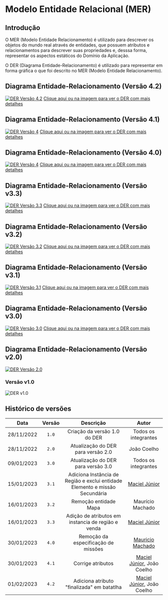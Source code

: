 # Modelo Entidade Relacional (MER)

## Introdução

O MER (Modelo Entidade Relacionamento) é utilizado para descrever os objetos do mundo real através de entidades, que possuem atributos e relacionamentos para descrever suas propriedades e, desssa forma, representar os aspectos estáticos do Domínio da Aplicação.

O DER (Diagrama Entidade-Relacionamento) é utilizado para representar em forma gráfica o que foi descrito no MER (Modelo Entidade Relacionamento).

## Diagrama Entidade-Relacionamento (Versão 4.2)

[![DER Versão 4.2](../images/diagrama-entidade-relacionamento-v42.jpg)](../images/diagrama-entidade-relacionamento-v42.jpg)
[Clique aqui ou na imagem para ver o DER com mais detalhes](../images/diagrama-entidade-relacionamento-v42.jpg)
## Diagrama Entidade-Relacionamento (Versão 4.1)

[![DER Versão 4](../images/diagrama-entidade-relacionamento-v41.jpg)](../images/diagrama-entidade-relacionamento-v41.jpg)
[Clique aqui ou na imagem para ver o DER com mais detalhes](../images/diagrama-entidade-relacionamento-v41.jpg)

## Diagrama Entidade-Relacionamento (Versão 4.0)

[![DER Versão 4](../images/diagrama-entidade-relacionamento-v4.png)](../images/diagrama-entidade-relacionamento-v4.png)
[Clique aqui ou na imagem para ver o DER com mais detalhes](../images/diagrama-entidade-relacionamento-v4.png)

## Diagrama Entidade-Relacionamento (Versão v3.3)

[![DER Versão 3.3](../images/diagrama-entidade-relacionamento-v33.jpg)](../images/diagrama-entidade-relacionamento-v33.jpg)
[Clique aqui ou na imagem para ver o DER com mais detalhes](../images/diagrama-entidade-relacionamento-v33.jpg)

## Diagrama Entidade-Relacionamento (Versão v3.2)

[![DER Versão 3.2](../images/diagrama-entidade-relacionamento-v32.png)](../images/diagrama-entidade-relacionamento-v32.png)
[Clique aqui ou na imagem para ver o DER com mais detalhes](../images/diagrama-entidade-relacionamento-v32.png)

## Diagrama Entidade-Relacionamento (Versão v3.1)

[![DER Versão 3.1](../images/diagrama-entidade-relacionamento-v31.png)](../images/diagrama-entidade-relacionamento-v31.png)
[Clique aqui ou na imagem para ver o DER com mais detalhes](../images/diagrama-entidade-relacionamento-v31.png)

## Diagrama Entidade-Relacionamento (Versão v3.0)

[![DER Versão 3.0](../images/diagrama-entidade-relacionamento-v3.png)](../images/diagrama-entidade-relacionamento-v3.png)
[Clique aqui ou na imagem para ver o DER com mais detalhes](../images/diagrama-entidade-relacionamento-v3.png)

## Diagrama Entidade-Relacionamento (Versão v2.0)

[![DER Versão 2.0](../images/diagrama-entidade-relacionamento-v2.png)](../images/diagrama-entidade-relacionamento-v2.png)

### Versão v1.0

![DER v1.0](../images/diagrama-entidade-relacionamento-v1.png)

## Histórico de versões

|    Data    | Versão |                                  Descrição                                  |                          Autor                           |
| :--------: | :----: | :-------------------------------------------------------------------------: | :------------------------------------------------------: |
| 28/11/2022 | `1.0`  |                        Criação da versão 1.0 do DER                         |                   Todos os integrantes                   |
| 28/11/2022 | `2.0`  |                     Atualização do DER para versão 2.0                      |                       João Coelho                        |
| 09/01/2023 | `3.0`  |                     Atualização do DER para versão 3.0                      |                   Todos os integrantes                   |
| 15/01/2023 | `3.1`  | Adiciona Instância de Região e exclui entidade Elemento e missão Secundária |   [Maciel Júnior](https://github.com/macieljuniormax)    |
| 16/01/2023 | `3.2`  |                            Remoção entidade Mapa                            |                     Maurício Machado                     |
| 16/01/2023 | `3.3`  |             Adição de atributos em instancia de região e venda              |   [Maciel Júnior](https://github.com/macieljuniormax)    |
| 30/01/2023 | `4.0`  |                     Remoção da especificação de missões                     | [Mauricio Machado](https://github.com/MauricioMachadoFF) |
| 30/01/2023 | `4.1`  |                     Corrige atributos                   | [Maciel Júnior](https://github.com/macieljuniormax), João Coelho  |
| 01/02/2023 | `4.2`  |   Adiciona atributo "finalizada" em batatlha                   | [Maciel Júnior](https://github.com/macieljuniormax), João Coelho  |